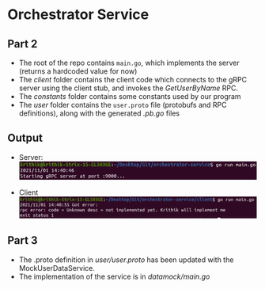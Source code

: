 # Orchestrator Service

## Part 2

- The root of the repo contains `main.go`, which implements the server (returns a hardcoded value for now)
- The *client* folder contains the client code which connects to the gRPC server using the client stub, and invokes the *GetUserByName* RPC.
- The *constants* folder contains some constants used by our program
- The *user* folder contains the `user.proto` file (protobufs and RPC definitions), along with the generated *.pb.go* files

## Output

- Server:
![](screenshots/part2_server.png)

- Client
![](screenshots/part2_client.png)

## Part 3

- The .proto definition in *user/user.proto* has been updated with the MockUserDataService.
- The implementation of the service is in *datamock/main.go*